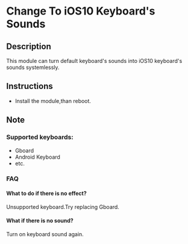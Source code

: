 # Change To iOS10 Keyboard's Sounds
## Description
This module can turn default keyboard's sounds into iOS10 keyboard's sounds systemlessly.
## Instructions
- Install the module,than reboot.
## Note
### Supported keyboards:
- Gboard
- Android Keyboard
- etc.

### FAQ
#### What to do if there is no effect?
Unsupported keyboard.Try replacing Gboard.
#### What if there is no sound?
Turn on keyboard sound again.



